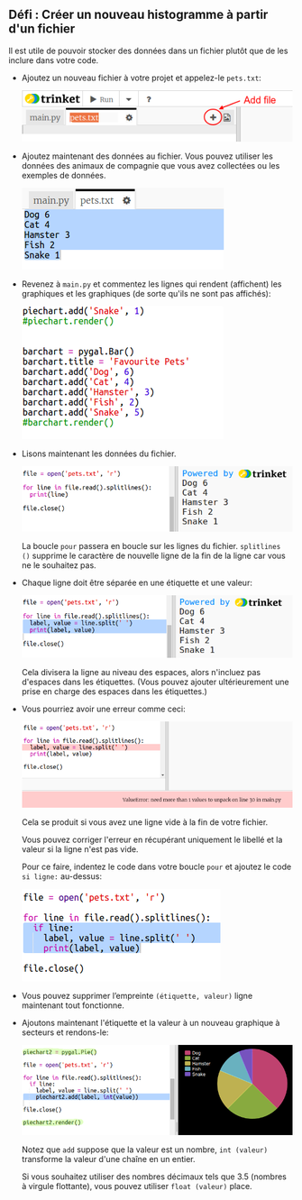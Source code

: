 ## Défi : Créer un nouveau histogramme à partir d'un fichier

Il est utile de pouvoir stocker des données dans un fichier plutôt que de les inclure dans votre code.

+ Ajoutez un nouveau fichier à votre projet et appelez-le `pets.txt`:
    
    ![capture d'écran](images/pets-file.png)

+ Ajoutez maintenant des données au fichier. Vous pouvez utiliser les données des animaux de compagnie que vous avez collectées ou les exemples de données.
    
    ![captures d'écran](images/pets-data.png)

+ Revenez à `main.py` et commentez les lignes qui rendent (affichent) les graphiques et les graphiques (de sorte qu'ils ne sont pas affichés):
    
    ![Captures d'écran](images/pets-comment.png)

+ Lisons maintenant les données du fichier.
    
    ![capture d'écran](images/pets-read.png)
    
    La boucle `pour` passera en boucle sur les lignes du fichier. `splitlines ()` supprime le caractère de nouvelle ligne de la fin de la ligne car vous ne le souhaitez pas.

+ Chaque ligne doit être séparée en une étiquette et une valeur:
    
    ![capture d'écran](images/pets-split.png)
    
    Cela divisera la ligne au niveau des espaces, alors n'incluez pas d'espaces dans les étiquettes. (Vous pouvez ajouter ultérieurement une prise en charge des espaces dans les étiquettes.)

+ Vous pourriez avoir une erreur comme ceci:
    
    ![capture d'écran](images/pets-error.png)
    
    Cela se produit si vous avez une ligne vide à la fin de votre fichier.
    
    Vous pouvez corriger l'erreur en récupérant uniquement le libellé et la valeur si la ligne n'est pas vide.
    
    Pour ce faire, indentez le code dans votre boucle `pour` et ajoutez le code `si ligne:` au-dessus:
    
    ![capture d'écran](images/pets-fix.png)

+ Vous pouvez supprimer l’empreinte `(étiquette, valeur)` ligne maintenant tout fonctionne.

+ Ajoutons maintenant l'étiquette et la valeur à un nouveau graphique à secteurs et rendons-le:
    
    ![capture d'écran](images/pets-pie2.png)
    
    Notez que `add` suppose que la valeur est un nombre, `int (valeur)` transforme la valeur d'une chaîne en un entier.
    
    Si vous souhaitez utiliser des nombres décimaux tels que 3.5 (nombres à virgule flottante), vous pouvez utiliser `float (valeur)` place.